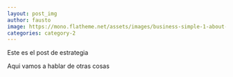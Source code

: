 ```yaml
---
layout: post_img
author: fausto
image: https://mono.flatheme.net/assets/images/business-simple-1-about-2.jpg
categories: category-2
---
```

Este es el post de estrategia

Aqui vamos a hablar de otras cosas